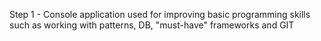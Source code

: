 Step 1 - Console application used for improving basic programming skills such as working with patterns, DB, "must-have" frameworks and GIT